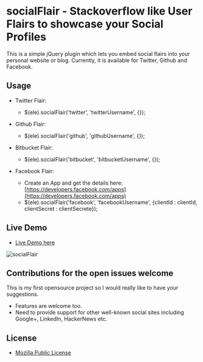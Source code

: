 # socialFlair - Stackoverflow like User Flairs to showcase your Social Profiles

This is a simple jQuery plugin which lets you embed social flairs into your personal website or blog. Currently, it is available for Twitter, Github and Facebook.  


## Usage
* Twitter Flair: 
  * $(ele).socialFlair('twitter', 'twitterUsername', {});

* Github Flair: 
  * $(ele).socialFlair('github', 'githubUsername', {});

* Bitbucket Flair: 
  * $(ele).socialFlair('bitbucket', 'bitbucketUsername', {});

* Facebook Flair:
  * Create an App and get the details here: [https://developers.facebook.com/apps](https://developers.facebook.com/apps)
  * $(ele).socialFlair('facebook', 'facebookUsername', {clientId : clientId, clientSecret : clientSecrete});

## Live Demo
 * [Live Demo here](http://jsfiddle.net/codef0rmer/wzpNB/embedded/result/)

 ![socialFlair](http://s3.amazonaws.com/diigo/1924889_146299510_8721297?AWSAccessKeyId=0R7FMW7AXRVCYMAPTPR2&Expires=1354810121&Signature=PnnTr25KbD0xt6eSaePObjGFd2I%3D)


## Contributions for the open issues welcome

This is my first opensource project so I would really like to have your suggestions.  
* Features are welcome too. 
* Need to provide support for other well-known social sites including Google+, LinkedIn, HackerNews etc. 

## License
* [Mozilla Public License](http://www.mozilla.org/MPL/)
